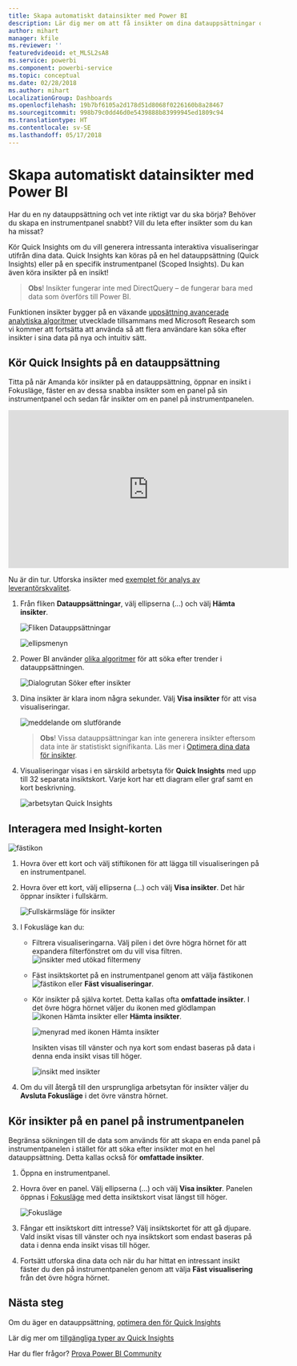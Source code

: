 ```yaml
---
title: Skapa automatiskt datainsikter med Power BI
description: Lär dig mer om att få insikter om dina datauppsättningar och instrumentpanelers paneler.
author: mihart
manager: kfile
ms.reviewer: ''
featuredvideoid: et_MLSL2sA8
ms.service: powerbi
ms.component: powerbi-service
ms.topic: conceptual
ms.date: 02/28/2018
ms.author: mihart
LocalizationGroup: Dashboards
ms.openlocfilehash: 19b7bf6105a2d178d51d8068f0226160b8a28467
ms.sourcegitcommit: 998b79c0dd46d0e5439888b83999945ed1809c94
ms.translationtype: HT
ms.contentlocale: sv-SE
ms.lasthandoff: 05/17/2018
---
```

# <a name="automatically-generate-data-insights-with-power-bi"></a>Skapa automatiskt datainsikter med Power BI
Har du en ny datauppsättning och vet inte riktigt var du ska börja?  Behöver du skapa en instrumentpanel snabbt?  Vill du leta efter insikter som du kan ha missat?

Kör Quick Insights om du vill generera intressanta interaktiva visualiseringar utifrån dina data. Quick Insights kan köras på en hel datauppsättning (Quick Insights) eller på en specifik instrumentpanel (Scoped Insights). Du kan även köra insikter på en insikt!

> **Obs**! Insikter fungerar inte med DirectQuery – de fungerar bara med data som överförs till Power BI.
> 
> 

Funktionen insikter bygger på en växande [uppsättning avancerade analytiska algoritmer](service-insight-types.md) utvecklade tillsammans med Microsoft Research som vi kommer att fortsätta att använda så att flera användare kan söka efter insikter i sina data på nya och intuitiv sätt.

## <a name="run-quick-insights-on-a-dataset"></a>Kör Quick Insights på en datauppsättning
Titta på när Amanda kör insikter på en datauppsättning, öppnar en insikt i Fokusläge, fäster en av dessa snabba insikter som en panel på sin instrumentpanel och sedan får insikter om en panel på instrumentpanelen.

<iframe width="560" height="315" src="https://www.youtube.com/embed/et_MLSL2sA8" frameborder="0" allowfullscreen></iframe>


Nu är din tur. Utforska insikter med [exemplet för analys av leverantörskvalitet](sample-supplier-quality.md).

1. Från fliken **Datauppsättningar**, välj ellipserna (...) och välj **Hämta insikter**.
   
    ![Fliken Datauppsättningar](media/service-insights/power-bi-ellipses.png)
   
    ![ellipsmenyn](media/service-insights/power-bi-tab.png)
2. Power BI använder [olika algoritmer](service-insight-types.md) för att söka efter trender i datauppsättningen.
   
    ![Dialogrutan Söker efter insikter](media/service-insights/pbi_autoinsightssearching.png)
3. Dina insikter är klara inom några sekunder.  Välj **Visa insikter** för att visa visualiseringar.
   
    ![meddelande om slutförande](media/service-insights/pbi_autoinsightsuccess.png)
   
   > **Obs**! Vissa datauppsättningar kan inte generera insikter eftersom data inte är statistiskt signifikanta.  Läs mer i [Optimera dina data för insikter](service-insights-optimize.md).
   > 
   > 
1. Visualiseringar visas i en särskild arbetsyta för **Quick Insights** med upp till 32 separata insiktskort. Varje kort har ett diagram eller graf samt en kort beskrivning.
   
    ![arbetsytan Quick Insights](media/service-insights/power-bi-insights.png)

## <a name="interact-with-the-insight-cards"></a>Interagera med Insight-korten
  ![fästikon](media/service-insights/pbi_hover.png)

1. Hovra över ett kort och välj stiftikonen för att lägga till visualiseringen på en instrumentpanel.
2. Hovra över ett kort, välj ellipserna (...) och välj **Visa insikter**. Det här öppnar insikter i fullskärm.
   
    ![Fullskärmsläge för insikter](media/service-insights/power-bi-insight-focus.png)
3. I Fokusläge kan du:
   
   * Filtrera visualiseringarna.  Välj pilen i det övre högra hörnet för att expandera filterfönstret om du vill visa filtren.
        ![insikter med utökad filtermeny](media/service-insights/power-bi-insights-filter-new.png)
   * Fäst insiktskortet på en instrumentpanel genom att välja fästikonen ![fästikon](media/service-insights/power-bi-pin-icon.png) eller **Fäst visualiseringar**.
   * Kör insikter på själva kortet. Detta kallas ofta **omfattade insikter**. I det övre högra hörnet väljer du ikonen med glödlampan ![ikonen Hämta insikter](media/service-insights/power-bi-bulb-icon.png) eller **Hämta insikter**.
     
       ![menyrad med ikonen Hämta insikter](media/service-insights/pbi-autoinsights-tile.png)
     
     Insikten visas till vänster och nya kort som endast baseras på data i denna enda insikt visas till höger.
     
       ![insikt med insikter](media/service-insights/power-bi-insights-on-insights-new.png)
4. Om du vill återgå till den ursprungliga arbetsytan för insikter väljer du **Avsluta Fokusläge** i det övre vänstra hörnet.

## <a name="run-insights-on-a-dashboard-tile"></a>Kör insikter på en panel på instrumentpanelen
Begränsa sökningen till de data som används för att skapa en enda panel på instrumentpanelen i stället för att söka efter insikter mot en hel datauppsättning. Detta kallas också för **omfattade insikter**.

1. Öppna en instrumentpanel.
2. Hovra över en panel. Välj ellipserna (...) och välj **Visa insikter**. Panelen öppnas i [Fokusläge](service-focus-mode.md) med detta insiktskort visat längst till höger.    
   
    ![Fokusläge](media/service-insights/pbi-insights-tile.png)    
4. Fångar ett insiktskort ditt intresse? Välj insiktskortet för att gå djupare. Vald insikt visas till vänster och nya insiktskort som endast baseras på data i denna enda insikt visas till höger.    
6. Fortsätt utforska dina data och när du har hittat en intressant insikt fäster du den på instrumentpanelen genom att välja **Fäst visualisering** från det övre högra hörnet.

## <a name="next-steps"></a>Nästa steg
Om du äger en datauppsättning, [optimera den för Quick Insights](service-insights-optimize.md)

Lär dig mer om [tillgängliga typer av Quick Insights](service-insight-types.md)

Har du fler frågor? [Prova Power BI Community](http://community.powerbi.com/)

